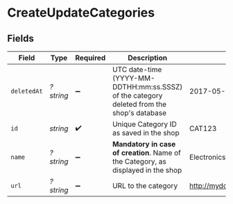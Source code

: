 # CreateUpdateCategories


## Fields

| Field                                                                                     | Type                                                                                      | Required                                                                                  | Description                                                                               | Example                                                                                   |
| ----------------------------------------------------------------------------------------- | ----------------------------------------------------------------------------------------- | ----------------------------------------------------------------------------------------- | ----------------------------------------------------------------------------------------- | ----------------------------------------------------------------------------------------- |
| `deletedAt`                                                                               | *?string*                                                                                 | :heavy_minus_sign:                                                                        | UTC date-time (YYYY-MM-DDTHH:mm:ss.SSSZ) of the category deleted from the shop's database | 2017-05-12 12:30:00 +0000 UTC                                                             |
| `id`                                                                                      | *string*                                                                                  | :heavy_check_mark:                                                                        | Unique Category ID as saved in the shop<br/>                                              | CAT123                                                                                    |
| `name`                                                                                    | *?string*                                                                                 | :heavy_minus_sign:                                                                        | **Mandatory in case of creation**. Name of the Category, as displayed in the shop<br/>    | Electronics                                                                               |
| `url`                                                                                     | *?string*                                                                                 | :heavy_minus_sign:                                                                        | URL to the category                                                                       | http://mydomain.com/category/electronics                                                  |